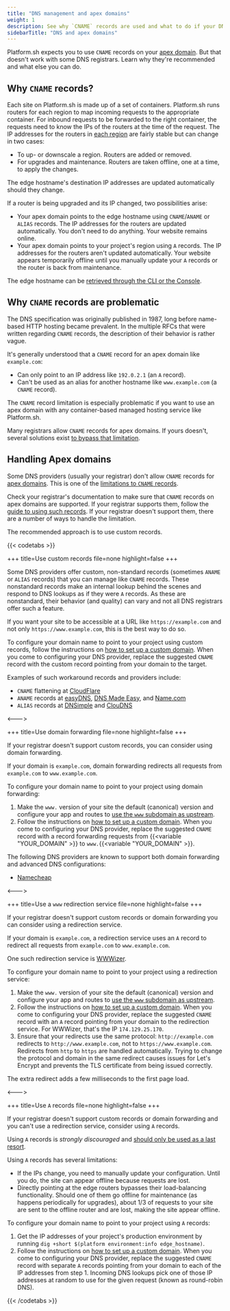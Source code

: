 ```yaml
---
title: "DNS management and apex domains"
weight: 1
description: See why `CNAME` records are used and what to do if your DNS registrar doesn't support them for apex domains.
sidebarTitle: "DNS and apex domains"
---
```


Platform.sh expects you to use `CNAME` records on your [apex domain](../../other/glossary.md#apex-domain).
But that doesn't work with some DNS registrars.
Learn why they're recommended and what else you can do.

## Why `CNAME` records?

Each site on Platform.sh is made up of a set of containers.
Platform.sh runs routers for each region to map incoming requests to the appropriate container.
For inbound requests to be forwarded to the right container, the requests need to know the IPs of the routers at the time of the request.
The IP addresses for the routers in [each region](../../development/regions.md) are fairly stable but can change in two cases:

* To up- or downscale a region.
  Routers are added or removed.
* For upgrades and maintenance.
  Routers are taken offline, one at a time, to apply the changes.

The edge hostname's destination IP addresses are updated automatically should they change.

If a router is being upgraded and its IP changed, two possibilities arise:

* Your apex domain points to the edge hostname using `CNAME`/`ANAME` or `ALIAS` records. The IP addresses for the routers are updated automatically. You don't need to do anything. Your website remains online.
* Your apex domain points to your project's region using `A` records.
  The IP addresses for the routers aren't updated automatically.
  Your website appears temporarily offline until you manually update your `A` records or the router is back from maintenance.

The edge hostname can be [retrieved through the CLI or the Console](./_index.md#2-get-the-target-for-your-project).

## Why `CNAME` records are problematic

The DNS specification was originally published in 1987, long before name-based HTTP hosting became prevalent.
In the multiple RFCs that were written regarding `CNAME` records, the description of their behavior is rather vague.

It's generally understood that a `CNAME` record for an apex domain like `example.com`:

* Can only point to an IP address like `192.0.2.1` (an `A` record).
* Can't be used as an alias for another hostname like `www.example.com` (a `CNAME` record).

The `CNAME` record limitation is especially problematic if you want to use an apex domain with any container-based managed hosting service like Platform.sh.

Many registrars allow `CNAME` records for apex domains.
If yours doesn't, several solutions exist [to bypass that limitation](#handling-apex-domains).

## Handling Apex domains

Some DNS providers (usually your registrar) don't allow `CNAME` records for [apex domains](../../other/glossary.md#apex-domain).
This is one of the [limitations to `CNAME` records](#why-cname-records-are-problematic).

Check your registrar's documentation to make sure that `CNAME` records on apex domains are supported.
If your registrar supports them, follow the [guide to using such records](../steps/_index.md).
If your registrar doesn't support them, there are a number of ways to handle the limitation.

The recommended approach is to use custom records.

{{< codetabs >}}

+++
title=Use custom records
file=none
highlight=false
+++

Some DNS providers offer custom, non-standard records (sometimes `ANAME` or `ALIAS` records) that you can manage like `CNAME` records.
These nonstandard records make an internal lookup behind the scenes and respond to DNS lookups as if they were `A` records.
As these are nonstandard, their behavior (and quality) can vary and not all DNS registrars offer such a feature.

If you want your site to be accessible at a URL like `https://example.com` and not only `https://www.example.com`,
this is the best way to do so.

To configure your domain name to point to your project using custom records, follow the instructions on [how to set up a custom domain](./_index.md).
When you come to configuring your DNS provider, replace the suggested `CNAME` record with the custom record pointing from your domain to the target.

Examples of such workaround records and providers include:

<!-- vale Platform.condescending = NO -->
* `CNAME` flattening at [CloudFlare](https://developers.cloudflare.com/dns/additional-options/cname-flattening)
* `ANAME` records at [easyDNS](https://easydns.com/features/aname-root-domain-alias/),
  [DNS Made Easy](https://support.dnsmadeeasy.com/support/solutions/articles/47001001412-aname-records),
  and [Name.com](https://www.name.com/support/articles/115010493967-adding-an-aname-alias-record)
* `ALIAS` records at [DNSimple](https://support.dnsimple.com/articles/alias-record/)
  and [ClouDNS](https://www.cloudns.net/wiki/article/18/)
<!-- vale Platform.condescending = YES -->

<--->

+++
title=Use domain forwarding
file=none
highlight=false
+++

If your registrar doesn't support custom records, you can consider using domain forwarding.

If your domain is `example.com`, domain forwarding redirects all requests from `example.com` to `www.example.com`.

To configure your domain name to point to your project using domain forwarding:

1. Make the `www.` version of your site the default (canonical) version and configure your app and routes to [use the `www` subdomain as upstream](../../define-routes/_index.md).
2. Follow the instructions on [how to set up a custom domain](./_index.md).
   When you come to configuring your DNS provider, replace the suggested `CNAME` record with a record forwarding requests from {{<variable "YOUR_DOMAIN" >}} to `www.`{{<variable "YOUR_DOMAIN" >}}.

The following DNS providers are known to support both domain forwarding and advanced DNS configurations:

* [Namecheap](https://www.namecheap.com/support/knowledgebase/article.aspx/385/2237/how-to-redirect-a-url-for-a-domain/)

<--->

+++
title=Use a `www` redirection service
file=none
highlight=false
+++

If your registrar doesn't support custom records or domain forwarding you can consider using a redirection service.

If your domain is `example.com`, a redirection service uses an `A` record to redirect all requests
from `example.com` to `www.example.com`.

One such redirection service is [WWWizer](http://wwwizer.com/naked-domain-redirect).

To configure your domain name to point to your project using a redirection service:

1. Make the `www.` version of your site the default (canonical) version and configure your app and routes to [use the `www` subdomain as upstream](../../define-routes/_index.md).
2. Follow the instructions on [how to set up a custom domain](./_index.md).
   When you come to configuring your DNS provider, replace the suggested `CNAME` record with
   an `A` record pointing from your domain to the redirection service.
   For WWWizer, that's the IP `174.129.25.170`.
3. Ensure that your redirects use the same protocol:
   `http://example.com` redirects to `http://www.example.com`, not to `https://www.example.com`.
   Redirects from `http` to `https` are handled automatically.
   Trying to change the protocol and domain in the same redirect causes issues for Let's Encrypt
   and prevents the TLS certificate from being issued correctly.

The extra redirect adds a few milliseconds to the first page load.

<--->

+++
title=Use `A` records
file=none
highlight=false
+++

If your registrar doesn't support custom records or domain forwarding and you can't use a redirection service, consider using `A` records.

Using `A` records is _strongly discouraged_ and [should only be used as a last resort](#why-cname-records).

Using `A` records has several limitations:

* If the IPs change, you need to manually update your configuration.
  Until you do, the site can appear offline because requests are lost.
* Directly pointing at the edge routers bypasses their load-balancing functionality.
  Should one of them go offline for maintenance (as happens periodically for upgrades),
  about 1/3 of requests to your site are sent to the offline router and are lost, making the site appear offline.

To configure your domain name to point to your project using `A` records:

1. Get the IP addresses of your project's production environment by running `dig +short $(platform environment:info edge_hostname)`.
2. Follow the instructions on [how to set up a custom domain](./_index.md).
   When you come to configuring your DNS provider, replace the suggested `CNAME` record
   with separate `A` records pointing from your domain to each of the IP addresses from step 1.
   Incoming DNS lookups pick one of those IP addresses at random to use for the given request (known as round-robin DNS).

{{< /codetabs >}}
